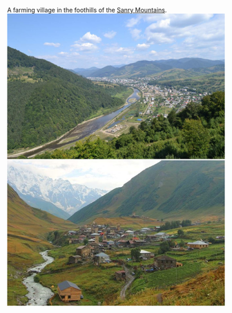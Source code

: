 A farming village in the foothills of the [Sanry Mountains](Sanry%20Mountains.md).
![](Gallery/the-carpathians-1143376_1280%201.jpg)
![](Gallery/workshop_environment_as_state_nation_and_mutual_heritage_the_political_nature_of_mountain_soli%202.jpeg)